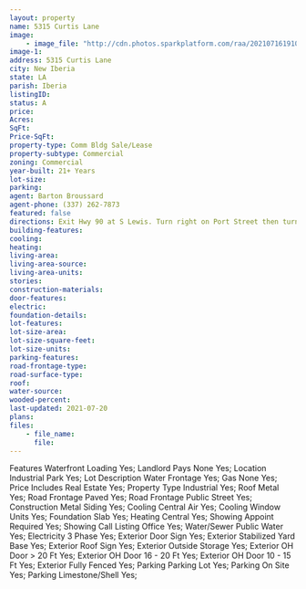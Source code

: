 ```yaml
---
layout: property
name: 5315 Curtis Lane
image:
    - image_file: "http://cdn.photos.sparkplatform.com/raa/20210716191053555922000000.jpg"
image-1:
address: 5315 Curtis Lane
city: New Iberia
state: LA
parish: Iberia
listingID: 
status: A
price: 
Acres: 
SqFt: 
Price-SqFt: 
property-type: Comm Bldg Sale/Lease
property-subtype: Commercial
zoning: Commercial
year-built: 21+ Years
lot-size: 
parking: 
agent: Barton Broussard
agent-phone: (337) 262-7873
featured: false
directions: Exit Hwy 90 at S Lewis. Turn right on Port Street then turn left on Curtis Lane. Building will be on the left hand side.
building-features: 
cooling: 
heating: 
living-area: 
living-area-source: 
living-area-units: 
stories: 
construction-materials: 
door-features: 
electric: 
foundation-details: 
lot-features: 
lot-size-area: 
lot-size-square-feet: 
lot-size-units: 
parking-features: 
road-frontage-type: 
road-surface-type: 
roof: 
water-source: 
wooded-percent: 
last-updated: 2021-07-20
plans: 
files:
    - file_name:
      file:
---
```

Features	Waterfront Loading	Yes;
Landlord Pays	None	Yes;
Location	Industrial Park	Yes;
Lot Description	Water Frontage	Yes;
Gas	None	Yes;
Price Includes	Real Estate	Yes;
Property Type	Industrial	Yes;
Roof	Metal	Yes;
Road Frontage	Paved	Yes;
Road Frontage	Public Street	Yes;
Construction	Metal Siding	Yes;
Cooling	Central Air	Yes;
Cooling	Window Units	Yes;
Foundation	Slab	Yes;
Heating	Central	Yes;
Showing	Appoint Required	Yes;
Showing	Call Listing Office	Yes;
Water/Sewer	Public Water	Yes;
Electricity	3 Phase	Yes;
Exterior	Door Sign	Yes;
Exterior	Stabilized Yard Base	Yes;
Exterior	Roof Sign	Yes;
Exterior	Outside Storage	Yes;
Exterior	OH Door > 20 Ft	Yes;
Exterior	OH Door 16 - 20 Ft	Yes;
Exterior	OH Door 10 - 15 Ft	Yes;
Exterior	Fully Fenced	Yes;
Parking	Parking Lot	Yes;
Parking	On Site	Yes;
Parking	Limestone/Shell	Yes;

